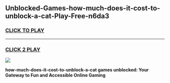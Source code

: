 
## Unblocked-Games-how-much-does-it-cost-to-unblock-a-cat-Play-Free-n6da3
<h3>
<a href="https://premium76.site?title=how-much-does-it-cost-to-unblock-a-cat&ref=21A">CLICK TO PLAY</a></h3>
<hr>

<h3>
<a href="https://premium76.site?title=how-much-does-it-cost-to-unblock-a-cat&ref=21A">CLICK 2 PLAY</a>
  
</h3>

<a href="https://premium76.site?title=how-much-does-it-cost-to-unblock-a-cat&ref=21A"><img src="https://clearcache.store/games.png"></a>


**how-much-does-it-cost-to-unblock-a-cat games unblocked: Your Gateway to Fun and Accessible Online Gaming**
